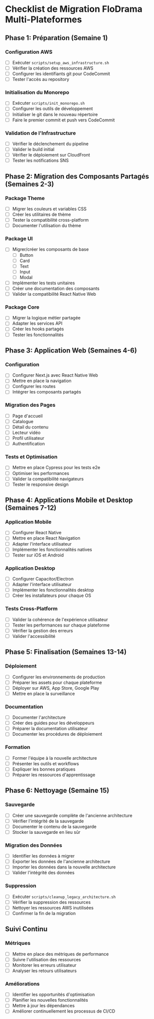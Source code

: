 # Checklist de Migration FloDrama Multi-Plateformes

## Phase 1: Préparation (Semaine 1)

### Configuration AWS
- [ ] Exécuter `scripts/setup_aws_infrastructure.sh`
- [ ] Vérifier la création des ressources AWS
- [ ] Configurer les identifiants git pour CodeCommit
- [ ] Tester l'accès au repository

### Initialisation du Monorepo
- [ ] Exécuter `scripts/init_monorepo.sh`
- [ ] Configurer les outils de développement
- [ ] Initialiser le git dans le nouveau répertoire
- [ ] Faire le premier commit et push vers CodeCommit

### Validation de l'Infrastructure
- [ ] Vérifier le déclenchement du pipeline
- [ ] Valider le build initial
- [ ] Vérifier le déploiement sur CloudFront
- [ ] Tester les notifications SNS

## Phase 2: Migration des Composants Partagés (Semaines 2-3)

### Package Theme
- [ ] Migrer les couleurs et variables CSS
- [ ] Créer les utilitaires de thème
- [ ] Tester la compatibilité cross-platform
- [ ] Documenter l'utilisation du thème

### Package UI
- [ ] Migrer/créer les composants de base
  - [ ] Button
  - [ ] Card
  - [ ] Text
  - [ ] Input
  - [ ] Modal
- [ ] Implémenter les tests unitaires
- [ ] Créer une documentation des composants
- [ ] Valider la compatibilité React Native Web

### Package Core
- [ ] Migrer la logique métier partagée
- [ ] Adapter les services API
- [ ] Créer les hooks partagés
- [ ] Tester les fonctionnalités

## Phase 3: Application Web (Semaines 4-6)

### Configuration
- [ ] Configurer Next.js avec React Native Web
- [ ] Mettre en place la navigation
- [ ] Configurer les routes
- [ ] Intégrer les composants partagés

### Migration des Pages
- [ ] Page d'accueil
- [ ] Catalogue
- [ ] Détail du contenu
- [ ] Lecteur vidéo
- [ ] Profil utilisateur
- [ ] Authentification

### Tests et Optimisation
- [ ] Mettre en place Cypress pour les tests e2e
- [ ] Optimiser les performances
- [ ] Valider la compatibilité navigateurs
- [ ] Tester le responsive design

## Phase 4: Applications Mobile et Desktop (Semaines 7-12)

### Application Mobile
- [ ] Configurer React Native
- [ ] Mettre en place React Navigation
- [ ] Adapter l'interface utilisateur
- [ ] Implémenter les fonctionnalités natives
- [ ] Tester sur iOS et Android

### Application Desktop
- [ ] Configurer Capacitor/Electron
- [ ] Adapter l'interface utilisateur
- [ ] Implémenter les fonctionnalités desktop
- [ ] Créer les installateurs pour chaque OS

### Tests Cross-Platform
- [ ] Valider la cohérence de l'expérience utilisateur
- [ ] Tester les performances sur chaque plateforme
- [ ] Vérifier la gestion des erreurs
- [ ] Valider l'accessibilité

## Phase 5: Finalisation (Semaines 13-14)

### Déploiement
- [ ] Configurer les environnements de production
- [ ] Préparer les assets pour chaque plateforme
- [ ] Déployer sur AWS, App Store, Google Play
- [ ] Mettre en place la surveillance

### Documentation
- [ ] Documenter l'architecture
- [ ] Créer des guides pour les développeurs
- [ ] Préparer la documentation utilisateur
- [ ] Documenter les procédures de déploiement

### Formation
- [ ] Former l'équipe à la nouvelle architecture
- [ ] Présenter les outils et workflows
- [ ] Expliquer les bonnes pratiques
- [ ] Préparer les ressources d'apprentissage

## Phase 6: Nettoyage (Semaine 15)

### Sauvegarde
- [ ] Créer une sauvegarde complète de l'ancienne architecture
- [ ] Vérifier l'intégrité de la sauvegarde
- [ ] Documenter le contenu de la sauvegarde
- [ ] Stocker la sauvegarde en lieu sûr

### Migration des Données
- [ ] Identifier les données à migrer
- [ ] Exporter les données de l'ancienne architecture
- [ ] Importer les données dans la nouvelle architecture
- [ ] Valider l'intégrité des données

### Suppression
- [ ] Exécuter `scripts/cleanup_legacy_architecture.sh`
- [ ] Vérifier la suppression des ressources
- [ ] Nettoyer les ressources AWS inutilisées
- [ ] Confirmer la fin de la migration

## Suivi Continu

### Métriques
- [ ] Mettre en place des métriques de performance
- [ ] Suivre l'utilisation des ressources
- [ ] Monitorer les erreurs utilisateur
- [ ] Analyser les retours utilisateurs

### Améliorations
- [ ] Identifier les opportunités d'optimisation
- [ ] Planifier les nouvelles fonctionnalités
- [ ] Mettre à jour les dépendances
- [ ] Améliorer continuellement les processus de CI/CD
